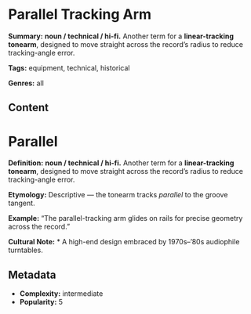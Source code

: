 # Parallel Tracking Arm

**Summary:** **noun / technical / hi-fi.** Another term for a **linear-tracking tonearm**, designed to move straight across the record’s radius to reduce tracking-angle error.

**Tags:** equipment, technical, historical

**Genres:** all

## Content

# Parallel

**Definition:** **noun / technical / hi-fi.** Another term for a **linear-tracking tonearm**, designed to move straight across the record’s radius to reduce tracking-angle error.

**Etymology:** Descriptive — the tonearm tracks *parallel* to the groove tangent.

**Example:** “The parallel-tracking arm glides on rails for precise geometry across the record.”

**Cultural Note:** * A high-end design embraced by 1970s–’80s audiophile turntables.

## Metadata

- **Complexity:** intermediate
- **Popularity:** 5
